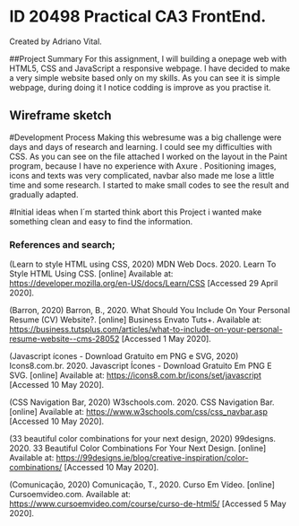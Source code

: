
# ID 20498 Practical CA3 FrontEnd.
Created by Adriano Vital.

##Project Summary
For this assignment, I will building a onepage web with HTML5, CSS and JavaScript a responsive webpage.
I have decided to make a very simple website based only on my skills.
As you can see it is simple webpage, during doing it I notice codding is improve as you practise it.

## Wireframe sketch


#Development Process
Making this webresume was a big challenge were days and days of research and learning. I could see my difficulties with CSS.
As you can see on the file attached I worked on the layout in the Paint program, because I have no experience with Axure .
Positioning images, icons and texts was very complicated, navbar also made me lose a little time and some research.
 I started to make small codes to see the result and gradually adapted.

#Initial ideas
when I´m started think abort this Project i wanted make something clean and easy to find the information.


### References and search;


(Learn to style HTML using CSS, 2020)
MDN Web Docs. 2020. Learn To Style HTML Using CSS. [online] Available at: https://developer.mozilla.org/en-US/docs/Learn/CSS
 [Accessed 29 April 2020].

  (Barron, 2020)
 Barron, B., 2020. What Should You Include On Your Personal Resume (CV) Website?. [online] Business Envato Tuts+. Available at: https://business.tutsplus.com/articles/what-to-include-on-your-personal-resume-website--cms-28052
 [Accessed 1 May 2020].


  (Javascript ícones - Download Gratuito em PNG e SVG, 2020)
 Icons8.com.br. 2020. Javascript Ícones - Download Gratuito Em PNG E SVG. [online]  Available at: https://icons8.com.br/icons/set/javascript
 [Accessed 10 May 2020].

 (CSS Navigation Bar, 2020)
 W3schools.com. 2020. CSS Navigation Bar. [online] Available at: https://www.w3schools.com/css/css_navbar.asp
 [Accessed 10 May 2020].

 
 (33 beautiful color combinations for your next design, 2020)
99designs. 2020. 33 Beautiful Color Combinations For Your Next Design. [online] Available at: https://99designs.ie/blog/creative-inspiration/color-combinations/
 [Accessed 10 May 2020].

 (Comunicação, 2020)
 Comunicação, T., 2020. Curso Em Vídeo. [online] Cursoemvideo.com. Available at: https://www.cursoemvideo.com/course/curso-de-html5/
 [Accessed 5 May 2020].
